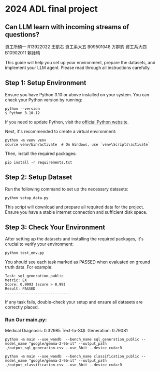 # 2024 ADL final project 
## Can LLM learn with incoming streams of questions?

資工所碩一 R13922022 王凱右 
資工系大五 B09501048 方群鈞
資工系大四 B10902011 賴詠晴


This guide will help you set up your environment, prepare the datasets, and implement your LLM agent. Please read through all instructions carefully.



## Step 1: Setup Environment

Ensure you have Python 3.10 or above installed on your system. You can check your Python version by running:

```
python --version
$ Python 3.10.12
```

If you need to update Python, visit the [official Python website](https://www.python.org/downloads/).

Next, it's recommended to create a virtual environment:

```
python -m venv venv
source venv/bin/activate  # On Windows, use `venv\Scripts\activate`
```

Then, install the required packages:

```
pip install -r requirements.txt
```

## Step 2: Setup Dataset

Run the following command to set up the necessary datasets:

```
python setup_data.py
```

This script will download and prepare all required data for the project. Ensure you have a stable internet connection and sufficient disk space.

## Step 3: Check Your Environment

After setting up the datasets and installing the required packages, it's crucial to verify your environment:

```
python test_env.py
```

You should see each task marked as PASSED when evaluated on ground truth data. For example:

```
Task: sql_generation_public
Metric: EX
Score: 0.9993 (score > 0.99)
Result: PASSED
------------------------------
```

If any task fails, double-check your setup and ensure all datasets are correctly placed.


### Run Our main.py:

Medical Diagnosis: 0.32985
Text-to-SQL Generation: 0.79081
```For SQL
python -m main --use_wandb  --bench_name sql_generation_public --model_name "google/gemma-2-9b-it" --output_path ./output_sql_generation.csv --use_8bit --device cuda:0
```

```For MED
python -m main --use_wandb  --bench_name classification_public --model_name "google/gemma-2-9b-it" --output_path ./output_classification.csv --use_8bit --device cuda:0
```


